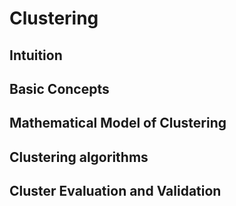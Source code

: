 # Clustering

## Intuition


## Basic Concepts

## Mathematical Model of Clustering


## Clustering algorithms


## Cluster Evaluation and Validation
